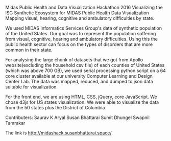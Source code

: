 Midas Public Health and Data Visualization Hackathon 2016
Visualizing the ISG Synthetic Ecosystem for MIDAS Public Health Data Visualization Mapping visual, hearing, cognitive and ambulatory difficulties by state.

We used MIDAS Informatics Services Group's data of synthetic population of the United States. Our goal was to represent the population suffering from visual, cognitive, hearing and ambulatory difficulties. Using this the public health sector can focus on the types of disorders that are more common in their state.

For analysing the large chunk of datasets that we got from Apollo website(excluding the household csv file) of each counties of United States (which was above 700 GB), we used serial processing python script on a 64 core cluster available at our university Computer Learning and Design Center Lab. The data was mapped, reduced, and dumped to json data suitable for visualization.

For the front end, we are using HTML, CSS, jQuery, core JavaScript. We chose d3js for US states visualization. We were able to visualize the data from the 50 states plus the District of Columbia.

Contributers: Saurav K Aryal Susan Bhattarai Sumit Dhungel Swapnil Tamrakar

The link is http://midashack.susanbhattarai.space/.
